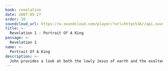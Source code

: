 ```yaml
---
book: revelation
date: 2007-05-27
order: 10
soundcloud_url: https://w.soundcloud.com/player/?url=https%3A//api.soundcloud.com/tracks/
title: >-
  Revelation 1 - Portrait Of A King
passage: >-
  Revelation 1
name: >-
  Portrait Of A King
description: >-
  John provides a look at both the lowly Jesus of earth and the exalted Jesus of heaven.
---
```


